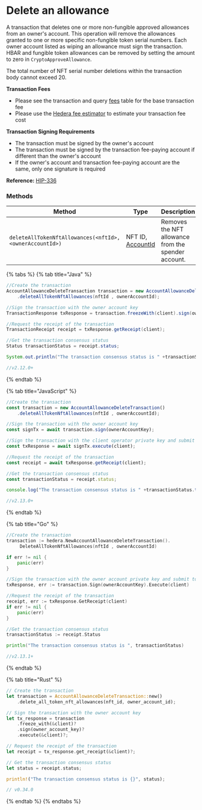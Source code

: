 # Delete an allowance

A transaction that deletes one or more non-fungible approved allowances from an owner's account. This operation will remove the allowances granted to one or more specific non-fungible token serial numbers. Each owner account listed as wiping an allowance must sign the transaction. HBAR and fungible token allowances can be removed by setting the amount to zero in `CryptoApproveAllowance`.

The total number of NFT serial number deletions within the transaction body cannot exceed 20.

**Transaction Fees**

* Please see the transaction and query [fees](../../../networks/mainnet/fees/#transaction-and-query-fees) table for the base transaction fee
* Please use the [Hedera fee estimator](https://hedera.com/fees) to estimate your transaction fee cost

**Transaction Signing Requirements**

* The transaction must be signed by the owner's account
* The transaction must be signed by the transaction fee-paying account if different than the owner's account
* If the owner's account and transaction fee-paying account are the same, only one signature is required

**Reference:** [HIP-336](https://github.com/hashgraph/hedera-improvement-proposal/blob/master/HIP/hip-336.md)

### Methods

| **Method**                                               | **Type**                                                                    | **Description**                                     |
| -------------------------------------------------------- | --------------------------------------------------------------------------- | --------------------------------------------------- |
| `deleteAllTokenNftAllowances(<nftId>, <ownerAccountId>)` | <p>NFT ID,<br><a href="../specialized-types.md#accountid">AccountId</a></p> | Removes the NFT allowance from the spender account. |

{% tabs %}
{% tab title="Java" %}
```java
//Create the transaction
AccountAllowanceDeleteTransaction transaction = new AccountAllowanceDeleteTransaction()
    .deleteAllTokenNftAllowances(nftId , ownerAccountId);

//Sign the transaction with the owner account key  
TransactionResponse txResponse = transaction.freezeWith(client).sign(ownerAccountKey).execute(client);

//Request the receipt of the transaction
TransactionReceipt receipt = txResponse.getReceipt(client);

//Get the transaction consensus status
Status transactionStatus = receipt.status;

System.out.println("The transaction consensus status is " +transactionStatus);

//v2.12.0+
```
{% endtab %}

{% tab title="JavaScript" %}
```javascript
//Create the transaction
const transaction = new AccountAllowanceDeleteTransaction()
    .deleteAllTokenNftAllowances(nftId , ownerAccountId);

//Sign the transaction with the owner account key
const signTx = await transaction.sign(ownerAccountKey);

//Sign the transaction with the client operator private key and submit to a Hedera network
const txResponse = await signTx.execute(client);

//Request the receipt of the transaction
const receipt = await txResponse.getReceipt(client);

//Get the transaction consensus status
const transactionStatus = receipt.status;

console.log("The transaction consensus status is " +transactionStatus.toString());

//v2.13.0+
```
{% endtab %}

{% tab title="Go" %}
```go
//Create the transaction
transaction := hedera.NewAccountAllowanceDeleteTransaction().
     DeleteAllTokenNftAllowances(nftId , ownerAccountId)

if err != nil {
    panic(err)
}

//Sign the transaction with the owner account private key and submit to the network  
txResponse, err := transaction.Sign(ownerAccountKey).Execute(client)

//Request the receipt of the transaction
receipt, err := txResponse.GetReceipt(client)
if err != nil {
    panic(err)
}

//Get the transaction consensus status
transactionStatus := receipt.Status

println("The transaction consensus status is ", transactionStatus)

//v2.13.1+
```
{% endtab %}

{% tab title="Rust" %}
```rust
// Create the transaction
let transaction = AccountAllowanceDeleteTransaction::new()
    .delete_all_token_nft_allowances(nft_id, owner_account_id);

// Sign the transaction with the owner account key
let tx_response = transaction
    .freeze_with(&client)?
    .sign(owner_account_key)?
    .execute(&client)?;

// Request the receipt of the transaction
let receipt = tx_response.get_receipt(&client)?;

// Get the transaction consensus status
let status = receipt.status;

println!("The transaction consensus status is {}", status);

// v0.34.0
```
{% endtab %}
{% endtabs %}
